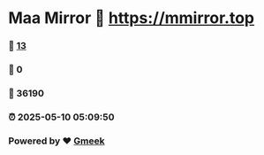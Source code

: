 # Maa Mirror :link: https://mmirror.top 
### :page_facing_up: [13](https://mmirror.top/tag.html) 
### :speech_balloon: 0 
### :hibiscus: 36190 
### :alarm_clock: 2025-05-10 05:09:50 
### Powered by :heart: [Gmeek](https://github.com/Meekdai/Gmeek)
